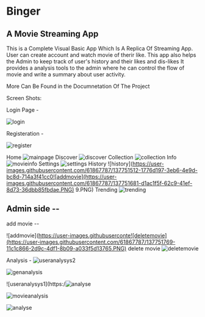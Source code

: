 # Binger  
## A Movie Streaming App
This is a Complete Visual Basic App Which Is A Replica Of Streaming App.
User can create account and watch movie of therir like.
This app also helps the Admin to keep track of user's history and their likes and dis-likes
It provides a analysis tools to the admin where he can control the flow of movie and write a summary about user activity.


More Can Be Found in the Documnetation Of The Project



Screen Shots:


Login Page -

![login](https://user-images.githubusercontent.com/61867787/137751355-37dfd18e-3250-4c1b-920d-030a56ec6905.PNG)

Registeration -

![register](https://user-images.githubusercontent.com/61867787/137751363-212c77a6-376b-4b59-b4dc-e03817e32b31.PNG)


Home 
![mainpage](https://user-images.githubusercontent.com/61867787/137751458-a56fefa4-3fc0-4dc2-adc5-cd942786fa6d.PNG)
Discover
![discover](https://user-images.githubusercontent.com/61867787/137751469-545b83a4-12fe-4674-b5aa-24885339d7d9.PNG)
Collection
![collection](https://user-images.githubusercontent.com/61867787/137751484-aad84ce4-ea92-42c7-9400-3e713fd091de.PNG)
Info
![movieinfo](https://user-images.githubusercontent.com/61867787/137751495-0711c326-c215-46be-a3b1-3775550baeaf.PNG)
Settings
![settings](https://user-images.githubusercontent.com/61867787/137751504-9fbb17e6-ee72-49c0-9954-cf97e9841489.PNG)
History
![history](https://user-images.githubusercontent.com/61867787/137751512-1776d197-3eb6-4e9d-bc8d-714a3f41cc0![addmovie](https://user-images.githubusercontent.com/61867787/137751681-d1ac1f5f-62c9-41ef-8d73-36dbb85fbdae.PNG)
9.PNG)
Trending
![trending](https://user-images.githubusercontent.com/61867787/137751519-1b07aaea-d27d-464c-a809-3a15907475b9.PNG)

## Admin side --

add movie --

![addmovie](https://user-images.githubuserconte![deletemovie](https://user-images.githubusercontent.com/61867787/137751769-11c1c866-2d9c-4df1-8b09-a033f5d13765.PNG)
delete movie
![deletemovie](https://user-images.githubusercontent.com/61867787/137752597-84789cfd-c3fd-4882-ab36-b40f6034cead.PNG)









Analysis - 
![useranalysys2](https://user-images.githubusercontent.com/61867787/137751830-c5f18c2f-2b95-4091-8036-db1a76aab253.PNG)

![genanalysis](https://user-images.githubusercontent.com/61867787/137751797-b48fae0d-bf5d-4990-b669-5e1f5f4a5af3.PNG)

![useranalysys1](https:/![analyse](https://user-images.githubusercontent.com/61867787/137751839-e3dba61b-28c0-4d56-916b-45b6be6524da.PNG)


![movieanalysis](https://user-images.githubusercontent.com/61867787/137751809-ce8e5a82-b11c-4c9a-9eee-82ee78f3171f.PNG)



![analyse](https://user-images.githubusercontent.com/61867787/137752751-44932e0e-3e3a-4b06-943f-d3c9e7c1a8cf.PNG)






